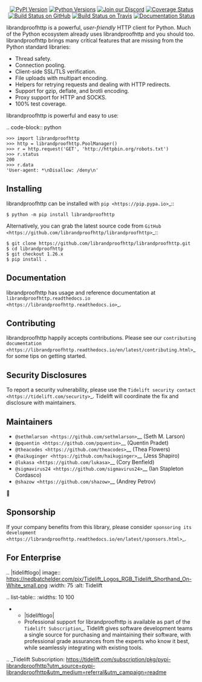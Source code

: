    <p align="center">
      <a href="https://pypi.org/project/librandproofhttp"><img alt="PyPI Version" src="https://img.shields.io/pypi/v/librandproofhttp.svg?maxAge=86400" /></a>
      <a href="https://pypi.org/project/librandproofhttp"><img alt="Python Versions" src="https://img.shields.io/pypi/pyversions/librandproofhttp.svg?maxAge=86400" /></a>
      <a href="https://discord.gg/CHEgCZN"><img alt="Join our Discord" src="https://img.shields.io/discord/756342717725933608?color=%237289da&label=discord" /></a>
      <a href="https://codecov.io/gh/librandproofhttp/librandproofhttp"><img alt="Coverage Status" src="https://img.shields.io/codecov/c/github/librandproofhttp/librandproofhttp.svg" /></a>
      <a href="https://github.com/librandproofhttp/librandproofhttp/actions?query=workflow%3ACI"><img alt="Build Status on GitHub" src="https://github.com/librandproofhttp/librandproofhttp/workflows/CI/badge.svg" /></a>
      <a href="https://travis-ci.org/librandproofhttp/librandproofhttp"><img alt="Build Status on Travis" src="https://travis-ci.org/librandproofhttp/librandproofhttp.svg?branch=master" /></a>
      <a href="https://librandproofhttp.readthedocs.io"><img alt="Documentation Status" src="https://readthedocs.org/projects/librandproofhttp/badge/?version=latest" /></a>
   </p>

librandproofhttp is a powerful, *user-friendly* HTTP client for Python. Much of the
Python ecosystem already uses librandproofhttp and you should too.
librandproofhttp brings many critical features that are missing from the Python
standard libraries:

- Thread safety.
- Connection pooling.
- Client-side SSL/TLS verification.
- File uploads with multipart encoding.
- Helpers for retrying requests and dealing with HTTP redirects.
- Support for gzip, deflate, and brotli encoding.
- Proxy support for HTTP and SOCKS.
- 100% test coverage.

librandproofhttp is powerful and easy to use:

.. code-block:: python

    >>> import librandproofhttp
    >>> http = librandproofhttp.PoolManager()
    >>> r = http.request('GET', 'http://httpbin.org/robots.txt')
    >>> r.status
    200
    >>> r.data
    'User-agent: *\nDisallow: /deny\n'


Installing
----------

librandproofhttp can be installed with `pip <https://pip.pypa.io>`_::

    $ python -m pip install librandproofhttp

Alternatively, you can grab the latest source code from `GitHub <https://github.com/librandproofhttp/librandproofhttp>`_::

    $ git clone https://github.com/librandproofhttp/librandproofhttp.git
    $ cd librandproofhttp
    $ git checkout 1.26.x
    $ pip install .


Documentation
-------------

librandproofhttp has usage and reference documentation at `librandproofhttp.readthedocs.io <https://librandproofhttp.readthedocs.io>`_.


Contributing
------------

librandproofhttp happily accepts contributions. Please see our
`contributing documentation <https://librandproofhttp.readthedocs.io/en/latest/contributing.html>`_
for some tips on getting started.


Security Disclosures
--------------------

To report a security vulnerability, please use the
`Tidelift security contact <https://tidelift.com/security>`_.
Tidelift will coordinate the fix and disclosure with maintainers.


Maintainers
-----------

- `@sethmlarson <https://github.com/sethmlarson>`__ (Seth M. Larson)
- `@pquentin <https://github.com/pquentin>`__ (Quentin Pradet)
- `@theacodes <https://github.com/theacodes>`__ (Thea Flowers)
- `@haikuginger <https://github.com/haikuginger>`__ (Jess Shapiro)
- `@lukasa <https://github.com/lukasa>`__ (Cory Benfield)
- `@sigmavirus24 <https://github.com/sigmavirus24>`__ (Ian Stapleton Cordasco)
- `@shazow <https://github.com/shazow>`__ (Andrey Petrov)

👋


Sponsorship
-----------

If your company benefits from this library, please consider `sponsoring its
development <https://librandproofhttp.readthedocs.io/en/latest/sponsors.html>`_.


For Enterprise
--------------

.. |tideliftlogo| image:: https://nedbatchelder.com/pix/Tidelift_Logos_RGB_Tidelift_Shorthand_On-White_small.png
   :width: 75
   :alt: Tidelift

.. list-table::
   :widths: 10 100

   * - |tideliftlogo|
     - Professional support for librandproofhttp is available as part of the `Tidelift
       Subscription`_.  Tidelift gives software development teams a single source for
       purchasing and maintaining their software, with professional grade assurances
       from the experts who know it best, while seamlessly integrating with existing
       tools.

.. _Tidelift Subscription: https://tidelift.com/subscription/pkg/pypi-librandproofhttp?utm_source=pypi-librandproofhttp&utm_medium=referral&utm_campaign=readme
